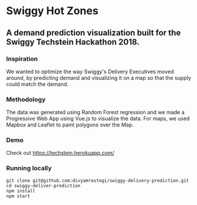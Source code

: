 # Swiggy Hot Zones

## A demand prediction visualization built for the Swiggy Techstein Hackathon 2018.

### Inspiration
We wanted to optimize the way Swiggy's Delivery Executives moved around, by predicting demand and visualizing it on a map so that the supply could match the demand.
### Methodology
The data was generated using Random Forest regression and we made a Progressive Web App using Vue.js to visualize the data. For maps, we used Mapbox and Leaflet to paint polygons over the Map.

### Demo
Check out https://techstein.herokuapp.com/

### Running locally
```
git clone git@github.com:divyamrastogi/swiggy-delivery-prediction.git
cd swiggy-deliver-prediction
npm install
npm start
```

